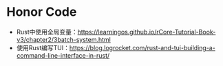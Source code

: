 # Honor Code
+ Rust中使用全局变量：https://learningos.github.io/rCore-Tutorial-Book-v3/chapter2/3batch-system.html
+ 使用Rust编写TUI：https://blog.logrocket.com/rust-and-tui-building-a-command-line-interface-in-rust/